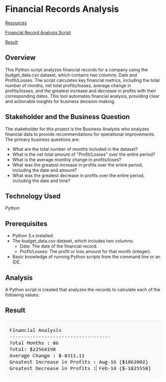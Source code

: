 # **Financial Records Analysis**

[Resources](https://github.com/lovecy86/Financial-Record-Analysis/blob/main/PyBank/Resources/budget_data.csv)

[Financial Record Analysis Script](https://github.com/lovecy86/Financial-Record-Analysis/blob/main/PyBank/main.py)

[Result](https://github.com/lovecy86/Financial-Record-Analysis/blob/main/PyBank/analysis/budget_analysis.txt)

## **Overview**
This Python script analyzes financial records for a company using the budget_data.csv dataset, which contains two columns: Date and Profit/Losses. The script calculates key financial metrics, including the total number of months, net total profits/losses, average change in profits/losses, and the greatest increase and decrease in profits with their corresponding dates. This tool automates financial analysis, providing clear and actionable insights for business decision-making.

## **Stakeholder and the Business Question**
The stakeholder for this project is the Business Analysts who analyzes financial data to provide recommendations for operational improvements.
The primary business questions are:
* What are the total number of months included in the dataset?
* What is the net total amount of "Profit/Losses" over the entire period?
* What is the average monthly change in profits/loses?
* What was the greatest increase in profits over the entire period, including the date and amount?
* What was the greatest decrease in profits over the entire period, including the date and time?

## **Technology Used**
Python

## **Prerequisites**
* Python 3.x installed.
* The budget_data.csv dataset, which includes two columns:
    * Date: The date of the financial record.
    * Profit/Losses: The profit or loss amount for that month (integer).
* Basic knowledge of running Python scripts from the command line or an IDE.

## **Analysis**
A Python script is created that analyzes the records to calculate each of the following values:
   

## **Result**
![Result](PyBank/analysis.png)
